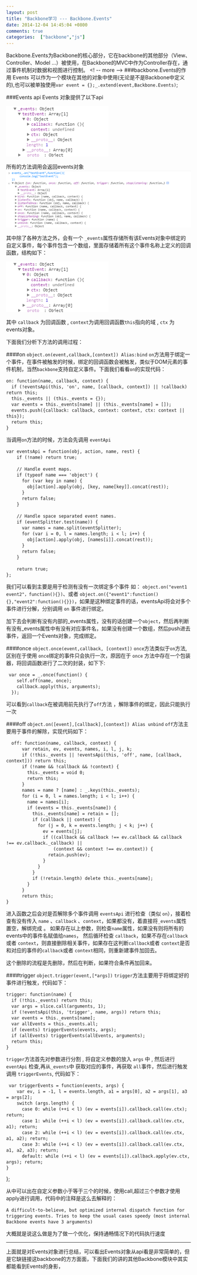 ```yaml
---
layout: post
title: "Backbone学习 --- Backbone.Events"
date: 2014-12-04 14:45:04 +0800
comments: true
categories:  ["backbone","js"]
---
```


Backbone.Events为Backbone的核心部分，它在backbone的其他部分（View、Controller、Model ...）被使用，在Backbone的MVC中作为Controller存在，通过事件机制对数据和视图进行控制。
<! -- more -->
###backbone.Events的作用
Events 可以作为一个模块在其他的对象中使用(无论是不是Backbone中定义的),也可以被单独使用`var event = {};_.extend(event,Backbone.Events)`;

###Events api
Events 对象提供了以下api

![](https://raw.githubusercontent.com/qbright/post/master/image/0894846c47f2626fb4c5e7e4e3e9637634ec0c172b80-Zq9uqV_fw658.png)

所有的方法调用会返回events对象
![](https://raw.githubusercontent.com/qbright/post/master/image/7d62a9bfd5472b586953a2412a2e27b1a0ba300aa178-c16rEa_fw658.png)

其中除了各种方法之外，会有一个 `_events`属性存储所有该Events对象中绑定的自定义事件，每个事件包含一个数组，里面存储着所有这个事件名称上定义的回调函数，结构如下：

![](https://raw.githubusercontent.com/qbright/post/master/image/0894846c47f2626fb4c5e7e4e3e9637634ec0c172b80-Zq9uqV_fw658.png)

其中 `callback` 为回调函数 , `context`为调用回调函数`this`指向的域 , `ctx` 为 events对象。

下面我们分析下方法的调用过程：

####on   `object.on(event,callback,[context]) Alias:bind`
`on`方法用于绑定一个事件，在事件被触发的时候，绑定的回调函数会被触发，类似于DOM元素的事件机制，当然`backbone`支持自定义事件。下面我们看看`on`的实现代码：

	on: function(name, callback, context) {
      if (!eventsApi(this, 'on', name, [callback, context]) || !callback) return this;
      this._events || (this._events = {});
      var events = this._events[name] || (this._events[name] = []);
      events.push({callback: callback, context: context, ctx: context || this});
      return this;
    }

当调用`on`方法的时候，方法会先调用 `eventApi`

	var eventsApi = function(obj, action, name, rest) {
	    if (!name) return true;
	
	    // Handle event maps.
	    if (typeof name === 'object') {
	      for (var key in name) {
	        obj[action].apply(obj, [key, name[key]].concat(rest));
	      }
	      return false;
	    }
	
	    // Handle space separated event names.
	    if (eventSplitter.test(name)) {
	      var names = name.split(eventSplitter);
	      for (var i = 0, l = names.length; i < l; i++) {
	        obj[action].apply(obj, [names[i]].concat(rest));
	      }
	      return false;
	    }
	
	    return true;
  	};

我们可以看到主要是用于检测有没有一次绑定多个事件 如： `object.on("event1 event2"，function(){})`、或者 `object.on({"event1":function(){},"event2":function(){}})`，如果是这种绑定事件的话，eventsApi将会对多个事件进行分解，分别调用 `on` 事件进行绑定。

加下去会判断有没有内部的_events属性，没有的话创建一个`object`，然后再判断有没有_events属性中有没有对应事件名，如果没有创建一个数组，然后push进去事件，返回一个Events对象，完成绑定。

####once `object.once(event,callback, [context])`
`once`方法类似于`on`方法,区别在于使用 `once`绑定的事件只会执行一次，原因在于 `once` 方法中存在一个包装器，将回调函数进行了二次的封装，如下下:

	 var once = _.once(function() {
        self.off(name, once);
        callback.apply(this, arguments);
      });

可以看到`callback`在被调用前先执行了`off`方法 ，解除事件的绑定，因此只能执行一次

####off `object.on([event],[callback],[context]) Alias unbind`
`off`方法主要用于事件的解除，实现代码如下：

	  off: function(name, callback, context) {
	      var retain, ev, events, names, i, l, j, k;
	      if (!this._events || !eventsApi(this, 'off', name, [callback, context])) return this;
	      if (!name && !callback && !context) {
	        this._events = void 0;
	        return this;
	      }
	      names = name ? [name] : _.keys(this._events);
	      for (i = 0, l = names.length; i < l; i++) {
	        name = names[i];
	        if (events = this._events[name]) {
	          this._events[name] = retain = [];
	          if (callback || context) {
	            for (j = 0, k = events.length; j < k; j++) {
	              ev = events[j];
	              if ((callback && callback !== ev.callback && callback !== ev.callback._callback) ||
	                  (context && context !== ev.context)) {
	                retain.push(ev);
	              }
	            }
	          }
	          if (!retain.length) delete this._events[name];
	        }
	      }
	      return this;
    }
进入函数之后会对是否解除多个事件调用 `eventsApi` 进行检查（类似 `on`），接着检查有没有传入 `name` 、`callback` 、`context`，如果都没有，着直接将`_events`属性置空，解绑完成 。
如果存在以上参数，则检查`name`属性，如果没有则将所有的events中的事件名赋值给`names`， 然后循环检查 `callback`，如果不存在`callback`或者 `context`，则直接删除相关事件，如果存在这判断`callback`或者 `context`是否和对应的事件的`callback`或者 `context`相同，则重新建事件加回去。

这个删除的流程是先删除，然后在判断，如果符合条件再加回来。

####trigger `object.trigger(event,[*args])`
`trigger`方法主要用于将绑定好的事件进行触发，代码如下：

	
	trigger: function(name) {
      if (!this._events) return this;
      var args = slice.call(arguments, 1);
      if (!eventsApi(this, 'trigger', name, args)) return this;
      var events = this._events[name];
      var allEvents = this._events.all;
      if (events) triggerEvents(events, args);
      if (allEvents) triggerEvents(allEvents, arguments);
      return this;
    }
	
`trigger`方法首先对参数进行分割 , 将自定义参数的放入 `args` 中 , 然后进行 `eventApi` 检查,再从`_events`中 获取对应的事件，再获取 `all`事件，然后进行触发调用 `triggerEvents`, 代码如下：

	 var triggerEvents = function(events, args) {
	    var ev, i = -1, l = events.length, a1 = args[0], a2 = args[1], a3 = args[2];
	    switch (args.length) {
	      case 0: while (++i < l) (ev = events[i]).callback.call(ev.ctx); return;
	      case 1: while (++i < l) (ev = events[i]).callback.call(ev.ctx, a1); return;
	      case 2: while (++i < l) (ev = events[i]).callback.call(ev.ctx, a1, a2); return;
	      case 3: while (++i < l) (ev = events[i]).callback.call(ev.ctx, a1, a2, a3); return;
	      default: while (++i < l) (ev = events[i]).callback.apply(ev.ctx, args); return;
    }
  };
		
从中可以出在自定义参数小于等于三个的时候，使用call,超过三个参数才使用apply进行调用，代码中的注释是这么去解释的：

 	A difficult-to-believe, but optimized internal dispatch function for
	triggering events. Tries to keep the usual cases speedy (most internal
	Backbone events have 3 arguments)

大概就是说这么做是为了做一个优化，保持通畅情况下的代码执行速度
  
------------------------
上面就是对Events对象进行总结，可以看出Events对象从api看是非常简单的，但是它缺链接这backbone的方方面面，下面我们的讲的其他Backbone模块中其实都能看到Events的身影，